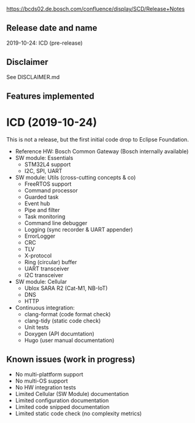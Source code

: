 https://bcds02.de.bosch.com/confluence/display/SCD/Release+Notes

## Release date and name ## 
2019-10-24: ICD (pre-release)

## Disclaimer ##
See DISCLAIMER.md

## Features implemented ##
# ICD (2019-10-24)
This is not a release, but the first initial code drop to Eclipse Foundation.
* Reference HW: Bosch Common Gateway (Bosch internally available)
* SW module: Essentials
  * STM32L4 support
  * I2C, SPI, UART
* SW module: Utils (cross-cutting concepts & co)
  * FreeRTOS support
  * Command processor
  * Guarded task
  * Event hub
  * Pipe and filter
  * Task monitoring
  * Command line debugger
  * Logging (sync recorder & UART appender)
  * ErrorLogger
  * CRC
  * TLV
  * X-protocol
  * Ring (circular) buffer
  * UART transceiver
  * I2C transceiver
* SW module: Cellular
  * Ublox SARA R2 (Cat-M1, NB-IoT)
  * DNS
  * HTTP
* Continuous integration:
  * clang-format (code format check)
  * clang-tidy (static code check)
  * Unit tests
  * Doxygen (API documtation)
  * Hugo (user manual documentation)

## Known issues (work in progress) ##
* No multi-plattform support
* No multi-OS support
* No HW integration tests
* Limited Cellular (SW Module) documentation
* Limited configuration documentation
* Limited code snipped documentation
* Limited static code check (no complexity metrics)